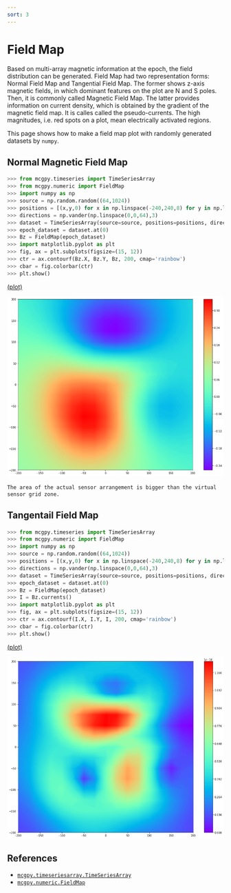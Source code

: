 ```yaml
---
sort: 3
---
```


# Field Map

Based on multi-array magnetic information at the epoch, the field distribution can be generated. Field Map had two representation forms: Normal Field Map and Tangential Field Map. The former shows z-axis magnetic fields, in which dominant features on the plot are N and S poles. Then, it is commonly called Magnetic Field Map. The latter provides information on current density, which is obtained by the gradient of the magnetic field map. It is calles called the pseudo-currents. The high magnitudes, i.e. red spots on a plot, mean electrically activated regions.

This page shows how to make a field map plot with randomly generated datasets by `numpy`.

## Normal Magnetic Field Map

```python
>>> from mcgpy.timeseries import TimeSeriesArray
>>> from mcgpy.numeric import FieldMap
>>> import numpy as np
>>> source = np.random.random((64,1024))
>>> positions = [(x,y,0) for x in np.linspace(-240,240,8) for y in np.linspace(-240,240,8)]
>>> directions = np.vander(np.linspace(0,0,64),3)
>>> dataset = TimeSeriesArray(source=source, positions=positions, directions=directions, t0=0, sample_rate=1024)
>>> epoch_dataset = dataset.at(0)
>>> Bz = FieldMap(epoch_dataset)
>>> import matplotlib.pyplot as plt
>>> fig, ax = plt.subplots(figsize=(15, 12))
>>> ctr = ax.contourf(Bz.X, Bz.Y, Bz, 200, cmap='rainbow')
>>> cbar = fig.colorbar(ctr)
>>> plt.show()
```
[(plot)](https://github.com/pjjung/mcgpy/blob/gh-pages/imgs/visualization-fieldmap-example.png)

![visualization-fieldmap-example](../imgs/visualization-fieldmap-example.png)

```tip
The area of the actual sensor arrangement is bigger than the virtual sensor grid zone.
```

## Tangentail Field Map

```python
>>> from mcgpy.timeseries import TimeSeriesArray
>>> from mcgpy.numeric import FieldMap
>>> import numpy as np
>>> source = np.random.random((64,1024))
>>> positions = [(x,y,0) for x in np.linspace(-240,240,8) for y in np.linspace(-240,240,8)]
>>> directions = np.vander(np.linspace(0,0,64),3)
>>> dataset = TimeSeriesArray(source=source, positions=positions, directions=directions, t0=0, sample_rate=1024)
>>> epoch_dataset = dataset.at(0)
>>> Bz = FieldMap(epoch_dataset)
>>> I = Bz.currents()
>>> import matplotlib.pyplot as plt
>>> fig, ax = plt.subplots(figsize=(15, 12))
>>> ctr = ax.contourf(I.X, I.Y, I, 200, cmap='rainbow')
>>> cbar = fig.colorbar(ctr)
>>> plt.show()
```
[(plot)](https://github.com/pjjung/mcgpy/blob/gh-pages/imgs/visualization-fieldmap-example2.png)

![visualization-fieldmap-example2](../imgs/visualization-fieldmap-example2.png)

## References

* [`mcgpy.timeseriesarray.TimeSeriesArray`](https://pjjung.github.io/mcgpy/Classes/TimeSeriesArray.html)
* [`mcgpy.numeric.FieldMap`](https://pjjung.github.io/mcgpy/Classes/FieldMap.html)
